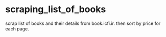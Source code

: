 # scraping_list_of_books
scrap list of books and their details from book.icfi.ir. then sort by price for each page.

